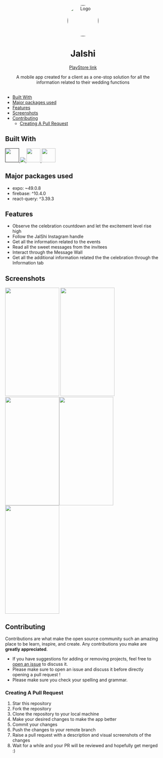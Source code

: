 <br/>
<p align="center">
  <a href="">
    <img style="border-radius: 50%" src="https://play.google.com/store/apps/details?id=com.supr3mecode.jalshi&pcampaignid=web_share" alt="Logo" width="100" height="100",style: border-radius=40>
  </a>

  <h1 align="center">Jalshi</h1>
  <p align="center">
<a href="https://play.google.com/store/apps/details?id=com.news_app.supr3me_news">PlayStore link</a>
  <p align="center">
    A mobile app created for a client as a one-stop solution for all the information related to their wedding functions
    <br/>
    <br/>   
  </p>
</p>

- [Built With](#built-with)
- [Major packages used](#major-packages-used)
- [Features](#features)
- [Screenshots](#screenshots)
- [Contributing](#contributing)
  - [Creating A Pull Request](#creating-a-pull-request)

## Built With

<p align="left">
<a href="" target="_blank"><img src="https://upload.wikimedia.org/wikipedia/commons/thumb/a/a7/React-icon.svg/1200px-React-icon.svg.png" width="45" height="45"/> </a> 
<a href="https://git-scm.com/" target="_blank"> <img src="https://img.icons8.com/color/48/000000/git.png"/> </a>  
<a href="https://www.dartpad.dev/?null_safety=true" target="_blank"><img src="https://img.icons8.com/color/48/000000/dart.png" width="45" height="45"/> </a>
<a href="https://github.com/" target="_blank"><img src="https://img.icons8.com/nolan/128/github.png" width="45" height="45"/> </a>
</p>

## Major packages used
* expo: ~49.0.8
* firebase: ^10.4.0
* react-query: ^3.39.3
  
## Features
* Observe the celebration countdown and let the excitement level rise high
* Follow the JalShi Instagram handle
* Get all the information related to the events
* Read all the sweet messages from the invitees
* Interact through the Message Wall
* Get all the additional information related the the celebration through the Information tab


## Screenshots
<img src="https://play-lh.googleusercontent.com/8K-K7GUvKEH0KcjHkS_nqXTa7XSWqM10JeAqpa_BkChhPnIZieEzLEa22TAsgzA7V00=w526-h296-rw" width=175 height=350>    <img src="https://play-lh.googleusercontent.com/BbZ_w-JuhYal23X00nkqD5Rk3GDcQ-FLmt7JfcQG7ruZNVxui_MwyJLRHT5L08zcEoZe=w526-h296-rw" width=175 height=350><img src="https://play-lh.googleusercontent.com/HM3wcDX67IJZ2-t8nKd_8yCGf__qARWv12nJfLK7gAVnlL5l6--lw9zYOcc2yd2bA4yf=w526-h296-rw" width=175 height=350><img src="https://play-lh.googleusercontent.com/KPf9Byl9E2mSyjyWjG-5IcsZODxip09isd_6AkQfUGRRVewDtjTBwPiyW5RTQSZQww=w526-h296-rw" width=175 height=350><img src="https://play-lh.googleusercontent.com/sgR_NvIjG5KhVurHdTbLgrzhVZO2GXoyHNdFLCaQx9_J7n0mrePhDw5E4QzAeO0wlYw=w526-h296-rw" width=175 height=350>  

## Contributing

Contributions are what make the open source community such an amazing place to be learn, inspire, and create. Any contributions you make are **greatly appreciated**.
* If you have suggestions for adding or removing projects, feel free to [open an issue](https://github.com/Supr3me-code/Supr3meNews/issues/new) to discuss it.
* Please make sure to open an issue and discuss it before directly opening a pull request !
* Please make sure you check your spelling and grammar.

### Creating A Pull Request

1. Star this repository
2. Fork the repository
3. Clone the repository to your local machine
4. Make your desired changes to make the app better
5. Commit your changes
6. Push the changes to your remote branch
7. Raise a pull request with a description and visual screenshots of the changes
8. Wait for a while and your PR will be reviewed and hopefully get merged :)
